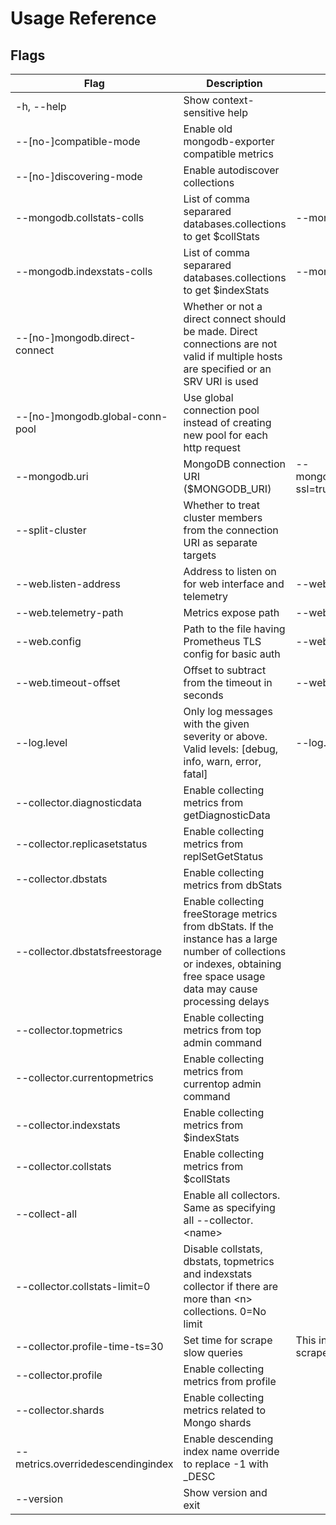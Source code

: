 # Usage Reference

## Flags
|Flag|Description|Example|
|-----|-----|-----|
|-h, \-\-help|Show context-sensitive help||
|--[no-]compatible-mode|Enable old mongodb-exporter compatible metrics||
|--[no-]discovering-mode|Enable autodiscover collections||
|--mongodb.collstats-colls|List of comma separared databases.collections to get $collStats|--mongodb.collstats-colls=db1,db2.col2|
|--mongodb.indexstats-colls|List of comma separared databases.collections to get $indexStats|--mongodb.indexstats-colls=db1.col1,db2.col2|
|--[no-]mongodb.direct-connect|Whether or not a direct connect should be made. Direct connections are not valid if multiple hosts are specified or an SRV URI is used||
|--[no-]mongodb.global-conn-pool|Use global connection pool instead of creating new pool for each http request||
|--mongodb.uri|MongoDB connection URI ($MONGODB_URI)|--mongodb.uri=mongodb://user:pass@127.0.0.1:27017/admin?ssl=true|
|--split-cluster|Whether to treat cluster members from the connection URI as separate targets|
|--web.listen-address|Address to listen on for web interface and telemetry|--web.listen-address=":9216"|
|--web.telemetry-path|Metrics expose path|--web.telemetry-path="/metrics"|
|--web.config|Path to the file having Prometheus TLS config for basic auth|--web.config=STRING|
|--web.timeout-offset|Offset to subtract from the timeout in seconds|--web.timeout-offset=1|
|--log.level|Only log messages with the given severity or above. Valid levels: [debug, info, warn, error, fatal]|--log.level="error"|
|--collector.diagnosticdata|Enable collecting metrics from getDiagnosticData|
|--collector.replicasetstatus|Enable collecting metrics from replSetGetStatus|
|--collector.dbstats|Enable collecting metrics from dbStats||
|--collector.dbstatsfreestorage|Enable collecting freeStorage metrics from dbStats. If the instance has a large number of collections or indexes, obtaining free space usage data may cause processing delays||
|--collector.topmetrics|Enable collecting metrics from top admin command|
|--collector.currentopmetrics|Enable collecting metrics from currentop admin command|
|--collector.indexstats|Enable collecting metrics from $indexStats|
|--collector.collstats|Enable collecting metrics from $collStats|
|--collect-all|Enable all collectors. Same as specifying all --collector.\<name\>|
|--collector.collstats-limit=0|Disable collstats, dbstats, topmetrics and indexstats collector if there are more than \<n\> collections. 0=No limit|
|--collector.profile-time-ts=30|Set time for scrape slow queries| This interval must be synchronized with the Prometheus scrape interval|
|--collector.profile|Enable collecting metrics from profile|
|--collector.shards|Enable collecting metrics related to Mongo shards|
|--metrics.overridedescendingindex| Enable descending index name override to replace -1 with _DESC ||
|--version|Show version and exit|
